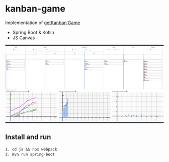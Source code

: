 # kanban-game

Implementation of [getKanban Game](https://getkanban.com/)

* Spring Boot & Kotlin
* JS Canvas

![Image of board](https://raw.githubusercontent.com/timmson/kanban-game/master/game.png)


## Install and run
```
1. cd js && npx webpack
2. mvn run spring-boot
```
